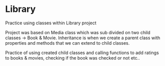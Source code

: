 # Library
Practice using classes within Library project

Project was based on Media class which was sub divided on two child classes -> Book & Movie.
Inheritance is when we create a parent class with properties and methods that we can extend to child classes.

Practice of using created child classes and calling functions to add ratings to books & movies, checking if the book was checked or not etc..
